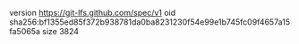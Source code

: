 version https://git-lfs.github.com/spec/v1
oid sha256:bf1355ed85f372b938781da0ba8231230f54e99e1b745fc09f4657a15fa5065a
size 3824
